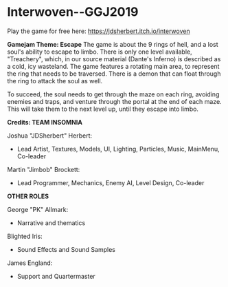 # Interwoven--GGJ2019
Play the game for free here: https://jdsherbert.itch.io/interwoven

**Gamejam Theme: Escape**
The game is about the 9 rings of hell, and a lost soul's ability to escape to limbo.
There is only one level available, "Treachery", which, in our source material (Dante's Inferno) is described as a cold, icy wasteland. The game features a rotating main area, to represent the ring that needs to be traversed. There is a demon that can float through the ring to attack the soul as well.

To succeed, the soul needs to get through the maze on each ring, avoiding enemies and traps, and venture through the portal at the end of each maze. This will take them to the next level up, until they escape into limbo.

**Credits: TEAM INSOMNIA**

Joshua "JDSherbert" Herbert:
 - Lead Artist, Textures, Models, UI, Lighting, Particles, Music, MainMenu, Co-leader

Martin "Jimbob" Brockett:
- Lead Programmer, Mechanics, Enemy AI, Level Design, Co-leader

**OTHER ROLES**

George "PK" Allmark:
 - Narrative and thematics

Blighted Iris:
 - Sound Effects and Sound Samples

James England:
 - Support and Quartermaster
